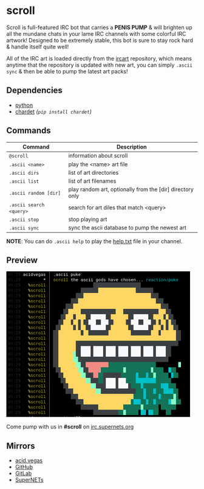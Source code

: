 # scroll

Scroll is full-featured IRC bot that carries a **PENIS PUMP** & will brighten up all the mundane chats in your lame IRC channels with some colorful IRC artwork! Designed to be extremely stable, this bot is sure to stay rock hard & handle itself quite well!

All of the IRC art is loaded directly from the [ircart](https://github.com/ircart/ircart) repository, which means anytime that the repository is updated with new art, you can simply `.ascii sync` & then be able to pump the latest art packs!

## Dependencies
* [python](https://www.python.org/)
* [chardet](https://pypi.org/project/chardet/) *(`pip install chardet`)*

## Commands
| Command                  | Description                                               |
| ------------------------ | --------------------------------------------------------- |
| `@scroll`                | information about scroll                                  |
| `.ascii <name>`          | play the \<name> art file                                 |
| `.ascii dirs`            | list of art directories                                   |
| `.ascii list`            | list of art filenames                                     |
| `.ascii random [dir]`    | play random art, optionally from the [dir] directory only |
| `.ascii search <query>`  | search for art diles that match \<query>                  |
| `.ascii stop`            | stop playing art                                          |
| `.ascii sync`            | sync the ascii database to pump the newest art            |

**NOTE**: You can do `.ascii help` to play the [help.txt](https://github.com/ircart/ircart/blob/master/ircart/doc/help.txt) file in your channel.

## Preview

![](.screens/preview.png)

Come pump with us in **#scroll** on [irc.supernets.org](ircs://irc.supernets.org)

## Mirrors
- [acid.vegas](https://git.acid.vegas/scroll)
- [GitHub](https://github.com/ircart/scroll)
- [GitLab](https://gitlab.com/ircart/scroll)
- [SuperNETs](https://git.supernets.org/ircart/scroll)